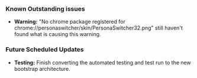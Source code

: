 ### Known Outstanding issues ###
* **Warning:**     "No chrome package registered for chrome://personaswitcher/skin/PersonaSwitcher32.png" still haven't found what is causing this warning.

### Future Scheduled Updates ###
* **Testing:**  Finish converting the automated testing and test run to the new bootstrap architecture.
